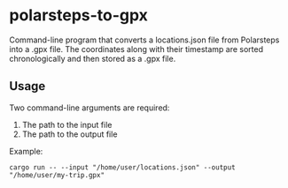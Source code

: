# polarsteps-to-gpx
Command-line program that converts a locations.json file from Polarsteps into a .gpx file. The coordinates along with their timestamp are sorted chronologically and then stored as a .gpx file.


## Usage
Two command-line arguments are required:

1. The path to the input file
1. The path to the output file

Example:

    cargo run -- --input "/home/user/locations.json" --output "/home/user/my-trip.gpx"
